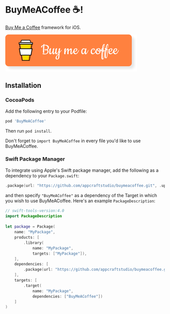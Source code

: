 # BuyMeACoffee ☕️!
[Buy Me a Coffee](https://www.buymeacoffee.com) framework for iOS.

![`BMCButton`](bmc-button.png)
## Installation

### CocoaPods

Add the following entry to your Podfile:

```rb
pod 'BuyMeACoffee'
```

Then run `pod install`.

Don't forget to `import BuyMeACoffee` in every file you'd like to use BuyMeACoffee.

### Swift Package Manager

To integrate using Apple's Swift package manager, add the following as a dependency to your `Package.swift`:

```swift
.package(url: "https://github.com/appcraftstudio/buymeacoffee.git", .upToNextMajor(from: "1.0.0"))
```

and then specify `"BuyMeACoffee"` as a dependency of the Target in which you wish to use BuyMeACoffee.
Here's an example `PackageDescription`:

```swift
// swift-tools-version:4.0
import PackageDescription

let package = Package(
    name: "MyPackage",
    products: [
        .library(
            name: "MyPackage",
            targets: ["MyPackage"]),
    ],
    dependencies: [
        .package(url: "https://github.com/appcraftstudio/buymeacoffee.git", .upToNextMajor(from: "1.0.0"))
    ],
    targets: [
        .target(
            name: "MyPackage",
            dependencies: ["BuyMeACoffee"])
    ]
)
```
